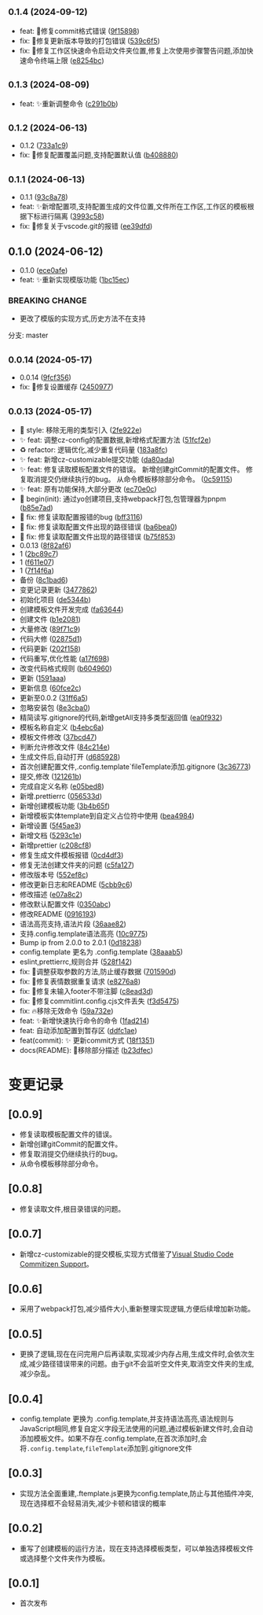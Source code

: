 ## <small>0.1.4 (2024-09-12)</small>

- feat: 🐛修复commit格式错误 ([9f15898](https://github.com/2815261401/fastbuild/commit/9f15898))
- fix: 🐛修复更新版本导致的打包错误 ([539c6f5](https://github.com/2815261401/fastbuild/commit/539c6f5))
- fix: 🐛修复工作区快速命令启动文件夹位置,修复上次使用步骤警告问题,添加快速命令终端上限 ([e8254bc](https://github.com/2815261401/fastbuild/commit/e8254bc))

## <small>0.1.3 (2024-08-09)</small>

- feat: ✨重新调整命令 ([c291b0b](https://github.com/2815261401/fastbuild/commit/c291b0b))

## <small>0.1.2 (2024-06-13)</small>

- 0.1.2 ([733a1c9](https://github.com/2815261401/fastbuild/commit/733a1c9))
- fix: 🐛修复配置覆盖问题,支持配置默认值 ([b408880](https://github.com/2815261401/fastbuild/commit/b408880))

## <small>0.1.1 (2024-06-13)</small>

- 0.1.1 ([93c8a78](https://github.com/2815261401/fastbuild/commit/93c8a78))
- feat: ✨新增配置项,支持配置生成的文件位置,文件所在工作区,工作区的模板根据下标进行隔离 ([3993c58](https://github.com/2815261401/fastbuild/commit/3993c58))
- fix: 🐛修复关于vscode.git的报错 ([ee39dfd](https://github.com/2815261401/fastbuild/commit/ee39dfd))

## 0.1.0 (2024-06-12)

- 0.1.0 ([ece0afe](https://github.com/2815261401/fastbuild/commit/ece0afe))
- feat: ✨重新实现模版功能 ([1bc15ec](https://github.com/2815261401/fastbuild/commit/1bc15ec))

### BREAKING CHANGE

- 更改了模版的实现方式,历史方法不在支持

分支: master

## <small>0.0.14 (2024-05-17)</small>

- 0.0.14 ([9fcf356](https://github.com/2815261401/fastbuild/commit/9fcf356))
- fix: 🐛修复设置缓存 ([2450977](https://github.com/2815261401/fastbuild/commit/2450977))

## <small>0.0.13 (2024-05-17)</small>

- :lipstick: style: 移除无用的类型引入 ([2fe922e](https://github.com/2815261401/fastbuild/commit/2fe922e))
- :sparkles: feat: 调整cz-config的配置数据,新增格式配置方法 ([51fcf2e](https://github.com/2815261401/fastbuild/commit/51fcf2e))
- ♻️ refactor: 逻辑优化,减少重复代码量 ([183a8fc](https://github.com/2815261401/fastbuild/commit/183a8fc))
- ✨ feat: 新增cz-customizable提交功能 ([da80ada](https://github.com/2815261401/fastbuild/commit/da80ada))
- ✨ feat: 修复读取模板配置文件的错误。 新增创建gitCommit的配置文件。 修复取消提交仍继续执行的bug。 从命令模板移除部分命令。 ([0c59115](https://github.com/2815261401/fastbuild/commit/0c59115))
- ✨ feat: 原有功能保持,大部分更改 ([ec70e0c](https://github.com/2815261401/fastbuild/commit/ec70e0c))
- 🎉 begin(init): 通过yo创建项目,支持webpack打包,包管理器为pnpm ([b85e7ad](https://github.com/2815261401/fastbuild/commit/b85e7ad))
- 🐛 fix: 修复读取配置报错的bug ([bff3116](https://github.com/2815261401/fastbuild/commit/bff3116))
- 🐛 fix: 修复读取配置文件出现的路径错误 ([ba6bea0](https://github.com/2815261401/fastbuild/commit/ba6bea0))
- 🐛 fix: 修复读取配置文件出现的路径错误 ([b75f853](https://github.com/2815261401/fastbuild/commit/b75f853))
- 0.0.13 ([8f82af6](https://github.com/2815261401/fastbuild/commit/8f82af6))
- 1 ([2bc89c7](https://github.com/2815261401/fastbuild/commit/2bc89c7))
- 1 ([f611e07](https://github.com/2815261401/fastbuild/commit/f611e07))
- 1 ([7f14f6a](https://github.com/2815261401/fastbuild/commit/7f14f6a))
- 备份 ([8c1bad6](https://github.com/2815261401/fastbuild/commit/8c1bad6))
- 变更记录更新 ([3477862](https://github.com/2815261401/fastbuild/commit/3477862))
- 初始化项目 ([de5344b](https://github.com/2815261401/fastbuild/commit/de5344b))
- 创建模板文件开发完成 ([fa63644](https://github.com/2815261401/fastbuild/commit/fa63644))
- 创建文件 ([b1e2081](https://github.com/2815261401/fastbuild/commit/b1e2081))
- 大量修改 ([89f71c9](https://github.com/2815261401/fastbuild/commit/89f71c9))
- 代码大修 ([02875d1](https://github.com/2815261401/fastbuild/commit/02875d1))
- 代码更新 ([202f158](https://github.com/2815261401/fastbuild/commit/202f158))
- 代码重写,优化性能 ([a17f698](https://github.com/2815261401/fastbuild/commit/a17f698))
- 改变代码格式规则 ([b604960](https://github.com/2815261401/fastbuild/commit/b604960))
- 更新 ([1591aaa](https://github.com/2815261401/fastbuild/commit/1591aaa))
- 更新信息 ([60fce2c](https://github.com/2815261401/fastbuild/commit/60fce2c))
- 更新至0.0.2 ([31ff6a5](https://github.com/2815261401/fastbuild/commit/31ff6a5))
- 忽略安装包 ([8e3cba0](https://github.com/2815261401/fastbuild/commit/8e3cba0))
- 精简读写.gitignore的代码,新增getAll支持多类型返回值 ([ea0f932](https://github.com/2815261401/fastbuild/commit/ea0f932))
- 模板名称自定义 ([b4ebc6a](https://github.com/2815261401/fastbuild/commit/b4ebc6a))
- 模板文件修改 ([37bcd47](https://github.com/2815261401/fastbuild/commit/37bcd47))
- 判断允许修改文件 ([84c214e](https://github.com/2815261401/fastbuild/commit/84c214e))
- 生成文件后,自动打开 ([d685928](https://github.com/2815261401/fastbuild/commit/d685928))
- 首次创建配置文件,.config.template`fileTemplate添加.gitignore ([3c36773](https://github.com/2815261401/fastbuild/commit/3c36773))
- 提交,修改 ([121261b](https://github.com/2815261401/fastbuild/commit/121261b))
- 完成自定义名称 ([e05bed8](https://github.com/2815261401/fastbuild/commit/e05bed8))
- 新增.prettierrc ([056533d](https://github.com/2815261401/fastbuild/commit/056533d))
- 新增创建模板功能 ([3b4b65f](https://github.com/2815261401/fastbuild/commit/3b4b65f))
- 新增模板实体template到自定义占位符中使用 ([bea4984](https://github.com/2815261401/fastbuild/commit/bea4984))
- 新增设置 ([5f45ae3](https://github.com/2815261401/fastbuild/commit/5f45ae3))
- 新增文档 ([5293c1e](https://github.com/2815261401/fastbuild/commit/5293c1e))
- 新增prettier ([c208cf8](https://github.com/2815261401/fastbuild/commit/c208cf8))
- 修复生成文件模板报错 ([0cd4df3](https://github.com/2815261401/fastbuild/commit/0cd4df3))
- 修复无法创建文件夹的问题 ([c5fa127](https://github.com/2815261401/fastbuild/commit/c5fa127))
- 修改版本号 ([552ef8c](https://github.com/2815261401/fastbuild/commit/552ef8c))
- 修改更新日志和README ([5cbb9c6](https://github.com/2815261401/fastbuild/commit/5cbb9c6))
- 修改描述 ([e07a8c2](https://github.com/2815261401/fastbuild/commit/e07a8c2))
- 修改默认配置文件 ([0350abc](https://github.com/2815261401/fastbuild/commit/0350abc))
- 修改README ([0916193](https://github.com/2815261401/fastbuild/commit/0916193))
- 语法高亮支持,语法片段 ([36aae82](https://github.com/2815261401/fastbuild/commit/36aae82))
- 支持.config.template语法高亮 ([10c9775](https://github.com/2815261401/fastbuild/commit/10c9775))
- Bump ip from 2.0.0 to 2.0.1 ([0d18238](https://github.com/2815261401/fastbuild/commit/0d18238))
- config.template 更名为 .config.template ([38aaab5](https://github.com/2815261401/fastbuild/commit/38aaab5))
- eslint,prettierrc,规则合并 ([528f142](https://github.com/2815261401/fastbuild/commit/528f142))
- fix: 🐛调整获取参数的方法,防止缓存数据 ([701590d](https://github.com/2815261401/fastbuild/commit/701590d))
- fix: 🐛修复表情数据重复请求 ([e8276a8](https://github.com/2815261401/fastbuild/commit/e8276a8))
- fix: 🐛修复未输入footer不带注脚 ([c8ead3d](https://github.com/2815261401/fastbuild/commit/c8ead3d))
- fix: 🐛修复commitlint.config.cjs文件丢失 ([f3d5475](https://github.com/2815261401/fastbuild/commit/f3d5475))
- fix: 🔥移除无效命令 ([59a732e](https://github.com/2815261401/fastbuild/commit/59a732e))
- feat: ✨新增快速执行命令的命令 ([1fad214](https://github.com/2815261401/fastbuild/commit/1fad214))
- feat: 自动添加配置到暂存区 ([ddfc1ae](https://github.com/2815261401/fastbuild/commit/ddfc1ae))
- feat(commit): :sparkles: 更新commit方式 ([18f1351](https://github.com/2815261401/fastbuild/commit/18f1351))
- docs(README): 💬移除部分描述 ([b23dfec](https://github.com/2815261401/fastbuild/commit/b23dfec))

# 变更记录

## [0.0.9]

- 修复读取模板配置文件的错误。
- 新增创建gitCommit的配置文件。
- 修复取消提交仍继续执行的bug。
- 从命令模板移除部分命令。

## [0.0.8]

- 修复读取文件,根目录错误的问题。

## [0.0.7]

- 新增cz-customizable的提交模板,实现方式借鉴了<a href="https://marketplace.visualstudio.com/items?itemName=KnisterPeter.vscode-commitizen">Visual Studio Code Commitizen Support</a>。

## [0.0.6]

- 采用了webpack打包,减少插件大小,重新整理实现逻辑,方便后续增加新功能。

## [0.0.5]

- 更换了逻辑,现在在问完用户后再读取,实现减少内存占用,生成文件时,会依次生成,减少路径错误带来的问题。由于git不会监听空文件夹,取消空文件夹的生成,减少杂乱。

## [0.0.4]

- config.template 更换为 .config.template,并支持语法高亮,语法规则与JavaScript相同,修复自定义字段无法使用的问题,通过模板新建文件时,会自动添加模板文件。如果不存在.config.template,在首次添加时,会将`.config.template`,`fileTemplate`添加到.gitignore文件

## [0.0.3]

- 实现方法全面重建,.ftemplate.js更换为config.template,防止与其他插件冲突,现在选择框不会轻易消失,减少卡顿和错误的概率

## [0.0.2]

- 重写了创建模板的运行方法，现在支持选择模板类型，可以单独选择模板文件或选择整个文件夹作为模板。

## [0.0.1]

- 首次发布
